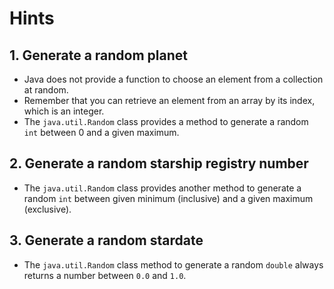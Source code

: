 # Hints

## 1. Generate a random planet

- Java does not provide a function to choose an element from a collection at random.
- Remember that you can retrieve an element from an array by its index, which is an integer.
- The `java.util.Random` class provides a method to generate a random `int` between 0 and a given maximum.

## 2. Generate a random starship registry number

- The `java.util.Random` class provides another method to generate a random `int` between given minimum (inclusive) and a given maximum (exclusive).

## 3. Generate a random stardate

- The `java.util.Random` class method to generate a random `double` always returns a number between `0.0` and `1.0`.
